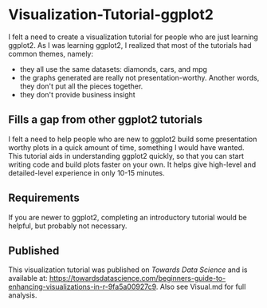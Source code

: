 # Visualization-Tutorial-ggplot2
I felt a need to create a visualization tutorial for people who are just learning ggplot2. As I was learning ggplot2, I realized that most of the tutorials had common themes, namely:
* they all use the same datasets: diamonds, cars, and mpg
* the graphs generated are really not presentation-worthy. Another words, they don't put all the pieces together.
* they don't provide business insight

## Fills a gap from other ggplot2 tutorials
I felt a need to help people who are new to ggplot2 build some presentation worthy plots in a quick amount of time, something I would have wanted. This tutorial aids in understanding ggplot2 quickly, so that you can start writing code and build plots faster on your own. It helps give high-level and detailed-level experience in only 10-15 minutes.

## Requirements
If you are newer to ggplot2, completing an introductory tutorial would be helpful, but probably not necessary. 

## Published
This visualization tutorial was published on *Towards Data Science* and is available at: https://towardsdatascience.com/beginners-guide-to-enhancing-visualizations-in-r-9fa5a00927c9. Also see Visual.md for full analysis.
